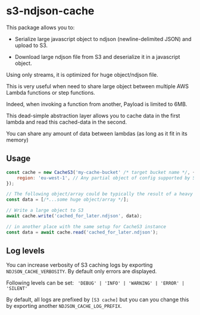 # s3-ndjson-cache

This package allows you to:

* Serialize large javascript object to ndjson (newline-delimited JSON) and upload to S3.

* Download large ndjson file from S3 and deserialize it in a javascript object.

Using only streams, it is optimized for huge object/ndjson file.

This is very useful when need to share large object between multiple AWS Lambda functions or step functions.

Indeed, when invoking a function from another, Payload is limited to 6MB.

This dead-simple abstraction layer allows you to cache data in the first lambda and read this cached-data
in the second. 

You can share any amount of data between lambdas (as long as it fit in its memory)

## Usage

```javascript
const cache = new CacheS3('my-cache-bucket' /* target bucket name */, {
    region: 'eu-west-1', // Any partial object of config supported by S3 constructor
});

// The following object/array could be typically the result of a heavy computation and larger than 6MB.
const data = [/*...some huge object/array */];

// Write a large object to S3
await cache.write('cached_for_later.ndjson', data);

// in another place with the same setup for CacheS3 instance
const data = await cache.read('cached_for_later.ndjson');
```

## Log levels

You can increase verbosity of S3 caching logs by exporting `NDJSON_CACHE_VERBOSITY`.
By default only errors are displayed.

Following levels can be set: ` 'DEBUG' | 'INFO' | 'WARNING' | 'ERROR' | 'SILENT'`

By default, all logs are prefixed by `[S3 cache]` but you can you change this by exporting another `NDJSON_CACHE_LOG_PREFIX`.

